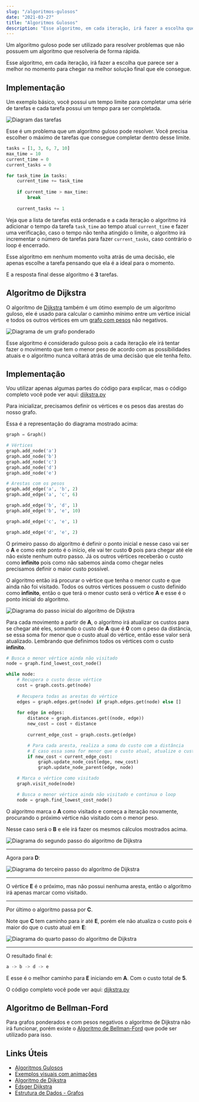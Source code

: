 ```yaml
---
slug: "/algoritmos-gulosos"
date: "2021-03-27"
title: "Algoritmos Gulosos"
description: "Esse algoritmo, em cada iteração, irá fazer a escolha que parece ser a melhor no momento..."
---
```


Um algoritmo guloso pode ser utilizado para resolver problemas que não possuem um algoritmo que resolveria de forma rápida.

Esse algoritmo, em cada iteração, irá fazer a escolha que parece ser a melhor no momento para chegar na melhor solução final que ele consegue.

## Implementação

Um exemplo básico, você possui um tempo limite para completar uma série de tarefas e cada tarefa possui um tempo para ser completada.

![Diagram das tarefas](../../images/tasks-diagram.png)

Esse é um problema que um algoritmo guloso pode resolver. Você precisa escolher o máximo de tarefas que consegue completar dentro desse limite.

```py
tasks = [1, 3, 6, 7, 10]
max_time = 10
current_time = 0
current_tasks = 0

for task_time in tasks:
    current_time += task_time
    
    if current_time > max_time:
        break
    
    current_tasks += 1
```

Veja que a lista de tarefas está ordenada e a cada iteração o algoritmo irá adicionar o tempo da tarefa `task_time` ao tempo atual `current_time` e fazer uma verificação, caso o tempo não tenha atingido o limite, o algoritmo irá incrementar o número de tarefas para fazer `current_tasks`, caso contrário o loop é encerrado.

Esse algoritmo em nenhum momento volta atrás de uma decisão, ele apenas escolhe a tarefa pensando que ela é a ideal para o momento.

E a resposta final desse algoritmo é **3** tarefas.

## Algoritmo de Dijkstra

O algoritmo de [Dijkstra](https://pt.wikipedia.org/wiki/Edsger_Dijkstra) também é um ótimo exemplo de um algoritmo guloso, ele é usado para calcular o caminho mínimo entre um vértice inicial e todos os outros vértices em um [grafo com pesos](https://pt.wikipedia.org/wiki/Grafo_valorado) não negativos.

![Diagrama de um grafo ponderado](../../images/dijkstra-diagram.png)

Esse algoritmo é considerado guloso pois a cada iteração ele irá tentar fazer o movimento que tem o menor peso de acordo com as possibilidades atuais e o algoritmo nunca voltará atrás de uma decisão que ele tenha feito.

## Implementação

Vou utilizar apenas algumas partes do código para explicar, mas o código completo você pode ver aqui: [dijkstra.py](https://gist.github.com/gustavocstl/5a819d521a66fa665ba3ce63aa647b6d)

Para inicializar, precisamos definir os vértices e os pesos das arestas do nosso grafo. 

Essa é a representação do diagrama mostrado acima:
```py
graph = Graph()

# Vértices
graph.add_node('a')
graph.add_node('b')
graph.add_node('c')
graph.add_node('d')
graph.add_node('e')

# Arestas com os pesos
graph.add_edge('a', 'b', 2)
graph.add_edge('a', 'c', 6)

graph.add_edge('b', 'd', 1)
graph.add_edge('b', 'e', 10)

graph.add_edge('c', 'e', 1)

graph.add_edge('d', 'e', 2)
```

O primeiro passo do algoritmo é definir o ponto inicial e nesse caso vai ser o **A** e como este ponto é o início, ele vai ter custo **0** pois para chegar até ele não existe nenhum outro passo. Já os outros vértices receberão o custo como **infinito** pois como não sabemos ainda como chegar neles precisamos definir o maior custo possível.

O algoritmo então irá procurar o vértice que tenha o menor custo e que ainda não foi visitado. Todos os outros vértices possuem o custo definido como **infinito**, então o que terá o menor custo será o vértice **A** e esse é o ponto inicial do algoritmo.

![Diagrama do passo inicial do algoritmo de Dijkstra](../../images/dijkstra-diagram-first-step.png)

Para cada movimento a partir de **A**, o algoritmo irá atualizar os custos para se chegar até eles, somando o custo de **A** que é **0** com o peso da distância, se essa soma for menor que o custo atual do vértice, então esse valor será atualizado. Lembrando que definimos todos os vértices com o custo **infinito**.

```py
# Busca o menor vértice ainda não visitado
node = graph.find_lowest_cost_node()

while node:
    # Recupera o custo desse vértice
    cost = graph.costs.get(node)
    
    # Recupera todas as arestas do vértice
    edges = graph.edges.get(node) if graph.edges.get(node) else []
    
    for edge in edges:
        distance = graph.distances.get((node, edge))
        new_cost = cost + distance
        
        current_edge_cost = graph.costs.get(edge)

        # Para cada aresta, realiza a soma do custo com a distância
        # E caso essa soma for menor que o custo atual, atualize o custo
        if new_cost < current_edge_cost:
            graph.update_node_cost(edge, new_cost)
            graph.update_node_parent(edge, node)

    # Marca o vértice como visitado
    graph.visit_node(node)

    # Busca o menor vértice ainda não visitado e continua o loop
    node = graph.find_lowest_cost_node()
```

O algoritmo marca o **A** como visitado e começa a iteração novamente, procurando o próximo vértice não visitado com o menor peso.

Nesse caso será o **B** e ele irá fazer os mesmos cálculos mostrados acima.

![Diagrama do segundo passo do algoritmo de Dijkstra](../../images/dijkstra-diagram-second-step.png)

---

Agora para **D**:

![Diagrama do terceiro passo do algoritmo de Dijkstra](../../images/dijkstra-diagram-third-step.png)

---

O vértice **E** é o próximo, mas não possui nenhuma aresta, então o algoritmo irá apenas marcar como visitado.

---

Por último o algoritmo passa por **C**.

Note que **C** tem caminho para ir até **E**, porém ele não atualiza o custo pois é maior do que o custo atual em **E**:

![Diagrama do quarto passo do algoritmo de Dijkstra](../../images/dijkstra-diagram-fourth-step.png)

---

O resultado final é:
```py
a -> b -> d -> e
```

E esse é o melhor caminho para **E** iniciando em **A**. Com o custo total de **5**.

O código completo você pode ver aqui: [dijkstra.py](https://gist.github.com/gustavocstl/5a819d521a66fa665ba3ce63aa647b6d)

## Algoritmo de Bellman-Ford

Para grafos ponderados e com pesos negativos o algoritmo de Dijkstra não irá funcionar, porém existe o [Algoritmo de Bellman-Ford](https://cp-algorithms-brasil.com/grafos/bellmanford.html) que pode ser utilizado para isso.

## Links Úteis

- [Algoritmos Gulosos](https://www.ime.usp.br/~pf/analise_de_algoritmos/aulas/guloso.html)
- [Exemplos visuais com animações](https://brilliant.org/wiki/greedy-algorithm/)
- [Algoritmo de Dijkstra](https://www.ime.usp.br/~pf/algoritmos_para_grafos/aulas/dijkstra.html)
- [Edsger Dijkstra](https://pt.wikipedia.org/wiki/Edsger_Dijkstra)
- [Estrutura de Dados - Grafos](https://www.youtube.com/watch?v=ovkITlgyJ2s)
